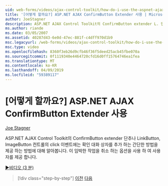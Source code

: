 ```yaml
---
uid: web-forms/videos/ajax-control-toolkit/how-do-i-use-the-aspnet-ajax-confirmbutton-extender
title: '[어떻게 할까요?] ASP.NET AJAX ConfirmButton Extender 사용 | Microsoft 문서'
author: JoeStagner
description: ASP.NET AJAX Control Toolkit의 ConfirmButton extender L. 단추의 클릭 이벤트에는 확인 대화 상자를 추가 하는 간단한 방법을 제공 하는 방법에 대해 알아봅니다.
ms.author: riande
ms.date: 03/05/2007
ms.assetid: 40287d43-6e0d-47ec-881f-c4dff970d1b9
msc.legacyurl: /web-forms/videos/ajax-control-toolkit/how-do-i-use-the-aspnet-ajax-confirmbutton-extender
msc.type: video
ms.openlocfilehash: 8360f3eb26d9cfb46f36f5deed25acb45fbe070a
ms.sourcegitcommit: 0f1119340e4464720cfd16d0ff15764746ea1fea
ms.translationtype: MT
ms.contentlocale: ko-KR
ms.lasthandoff: 04/09/2019
ms.locfileid: "59389117"
---
```

# <a name="how-do-i-use-the-aspnet-ajax-confirmbutton-extender"></a>[어떻게 할까요?] ASP.NET AJAX ConfirmButton Extender 사용

[Joe Stagner](https://github.com/JoeStagner)

ASP.NET AJAX Control Toolkit의 ConfirmButton extender 단추나 LinkButton, ImageButton 컨트롤의 click 이벤트에는 확인 대화 상자를 추가 하는 간단한 방법을 제공 하는 방법에 대해 알아봅니다. 이 임박한 작업을 취소 하는 옵션을 사용 하 여 사용자를 제공 합니다.

[&#9654;비디오 (3 분)](https://channel9.msdn.com/Blogs/ASP-NET-Site-Videos/how-do-i-use-the-aspnet-ajax-confirmbutton-extender)

> [!div class="step-by-step"]
> [이전](how-do-i-get-started-with-the-aspnet-ajax-animation-extender-control.md)
> [다음](how-do-i-use-the-aspnet-ajax-slider-control.md)
